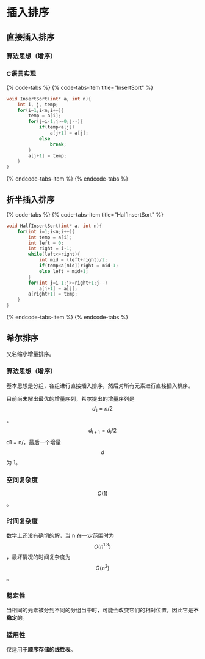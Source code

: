 # 插入排序

## 直接插入排序

### 算法思想（增序）



### C语言实现

{% code-tabs %}
{% code-tabs-item title="InsertSort" %}
```c
void InsertSort(int* a, int n){
    int i, j, temp;
    for(i=1;i<n;i++){
        temp = a[i];
        for(j=i-1;j>=0;j--){
            if(temp<a[j])
                a[j+1] = a[j];
            else
                break;
        }
        a[j+1] = temp;
    }
}
```
{% endcode-tabs-item %}
{% endcode-tabs %}

## 折半插入排序

{% code-tabs %}
{% code-tabs-item title="HalfInsertSort" %}
```c
void HalfInsertSort(int* a, int n){
    for(int i=1;i<n;i++){
        int temp = a[i];
        int left = 0;
        int right = i-1;
        while(left<=right){
            int mid = (left+right)/2;
            if(temp<a[mid])right = mid-1;
            else left = mid+1;
        }
        for(int j=i-1;j>=right+1;j--)
            a[j+1] = a[j];
        a[right+1] = temp;
    }
}
```
{% endcode-tabs-item %}
{% endcode-tabs %}

## 希尔排序

又名缩小增量排序。

### 算法思想（增序）

基本思想是分组，各组进行直接插入排序，然后对所有元素进行直接插入排序。

目前尚未解出最优的增量序列，希尔提出的增量序列是 $$d_1=n/2$$， $$d_{i+1}=d_i/2$$ d1 = n/，最后一个增量 $$d$$ 为 1。

### 空间复杂度

$$O(1)$$ 。

### 时间复杂度

数学上还没有确切的解，当 n 在一定范围时为 $$O(n^{1.3})$$ ，最坏情况的时间复杂度为 $$O(n^2)$$ 。

### 稳定性

当相同的元素被分到不同的分组当中时，可能会改变它们的相对位置，因此它是**不稳定**的。

### 适用性

仅适用于**顺序存储的线性表**。

